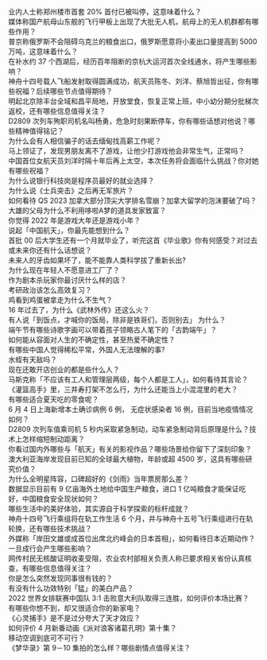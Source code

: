 业内人士称郑州楼市首套  20% 首付已被叫停，这意味着什么？  
媒体称国产航母山东舰的飞行甲板上出现了大批无人机，航母上的无人机群都有哪些作用？  
普京称俄罗斯不会阻碍乌克兰的粮食出口，俄罗斯愿意将小麦出口量提高到 5000 万吨，这意味着什么？  
在补水约 37 个西湖后，经历百年阻断的京杭大运河首次全线通水，将产生哪些影响？  
神舟十四号载人飞船发射取得圆满成功，航天员陈冬、刘洋、蔡旭哲出征，你有哪些祝福？后续哪些节点值得期待？  
明起北京除丰台全域和昌平局地，开放堂食，恢复正常上班，中小幼分期分批梯次返校，还有哪些信息值得关注？  
D2809 次列车殉职司机名叫杨勇，危急时刻果断停车，你有哪些话想对他说？哪些精神值得铭记？  
为什么会有人相信骗子的话去缅甸找高薪工作呢？  
马上领证了，发现男朋友离不了游戏，让他少打游戏他会非常生气，正常吗？  
中国首位女航天员刘洋时隔十年后再上太空，本次任务将会面临什么挑战？你对她有哪些祝福？  
为什么说银行科技岗是程序员最好的就业选择？  
为什么说《士兵突击》之后再无军旅片？  
如何看待 QS 2023 加拿大部分顶尖大学排名雪崩？加拿大留学的泡沫要破了吗？  
大雄的父母为什么不利用哆啦A梦的道具发家致富？  
你觉得 2022 年是游戏大年还是游戏小年？  
说起「中国航天」，你最先能想到什么？  
首批 00 后大学生还有一个月就毕业了，听完这首《毕业歌》你有何感受？对过去或未来你还有什么话想说？  
未来人的牙齿如果坏了，能不能靠人类科学拔了重新长出?  
为什么现在年轻人不愿意进工厂了？  
作为剧本杀玩家你最讨厌什么样的店？  
考研政治该怎么高效复习？  
鸡看到鸡蛋被拿走为什么不生气？  
16 年过去了，为什么《武林外传》还这么火？  
有人说「到饭点，才喊你的饭局，除非是铁哥们，否则别去」 为什么？  
端午节有哪些诗歌字画可以带着孩子领略古人笔下的「古韵端午」？  
如何能从容面对人生的不确定性，甚至热爱不确定性？  
有哪些中国人觉得稀松平常，外国人无法理解的事?  
水蛭有天敌吗？  
现在还敢开店创业的都是些什么人？  
马斯克称「不应该有工人和管理层两级，每个人都是工人」，如何看待其言论？  
《灌篮高手》里，三井寿打架不怎么行，为什么还能当上小混混里的老大？  
有哪些适合夏天吃的零食呢？  
6 月 4 日上海新增本土确诊病例 6 例， 无症状感染者 16 例，目前当地疫情情况如何？  
D2809 次列车值乘司机 5 秒内采取紧急制动，动车紧急制动背后原理是什么？技术上怎样缩短制动距离？  
你看过国内外哪些与「航天」有关的影视作品？哪些场景给你留下了深刻印象？  
澳大利亚海岸发现目前已知的全球最大植物，年龄或超 4500 岁，这具有哪些研究价值？  
为什么全明星阵容，口碑超好的《剑雨》当年票房那么差？  
数据显示目前有 9 亿亩海外土地给中国生产粮食，进口 1 亿吨粮食才能保证吃好，中国粮食安全现状如何？  
哪些生活中的美好体验，其实源自于科学探索的标杆成就？  
神舟十四号飞行乘组将在轨工作生活 6 个月，并与神舟十五号飞行乘组进行在轨轮换，还有哪些技术挑战？  
外媒称「岸田文雄或成首位出席北约峰会的日本首相」，如何看待日本近期动作？一旦成行会产生哪些影响？  
网传村民无核酸证明收麦受阻，农业农村部相关负责人称已要求相关省份认真核查，有哪些信息值得关注？  
你是怎么突然发现同事很有钱的？  
有没有什么功效特别「猛」的美白产品？  
2022 世界女排联赛中国队 3:1 击败意大利队取得三连胜，如何评价本场比赛？  
有哪些你想不到，却又很适合你的新家电？  
《心灵捕手》是不是过分夸大了天才效应？  
如何评价 4 月新番动画《派对浪客诸葛孔明》第十集？  
移动空调到底可不可行？  
《梦华录》第 9－10 集拍的怎么样？哪些剧情点值得关注？  
